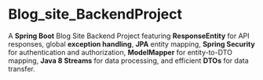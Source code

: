 # Blog_site_BackendProject
A **Spring Boot** Blog Site Backend Project featuring **ResponseEntity** for API responses, global **exception handling**, **JPA** entity mapping, **Spring Security** for authentication and authorization, **ModelMapper** for entity-to-DTO mapping, **Java 8 Streams** for data processing, and efficient **DTOs** for data transfer.
